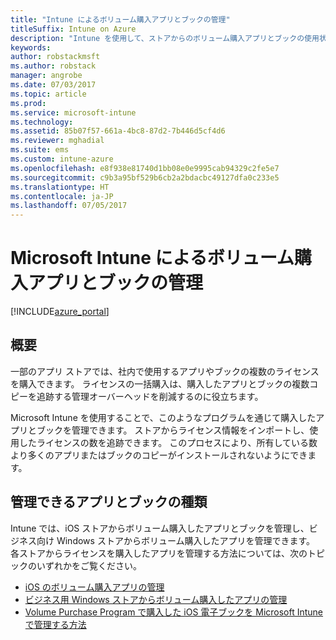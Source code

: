 ```yaml
---
title: "Intune によるボリューム購入アプリとブックの管理"
titleSuffix: Intune on Azure
description: "Intune を使用して、ストアからのボリューム購入アプリとブックの使用状況を管理および監視する方法について説明します。\""
keywords: 
author: robstackmsft
ms.author: robstack
manager: angrobe
ms.date: 07/03/2017
ms.topic: article
ms.prod: 
ms.service: microsoft-intune
ms.technology: 
ms.assetid: 85b07f57-661a-4bc8-87d2-7b446d5cf4d6
ms.reviewer: mghadial
ms.suite: ems
ms.custom: intune-azure
ms.openlocfilehash: e8f938e81740d1bb08e0e9995cab94329c2fe5e7
ms.sourcegitcommit: c9b3a95bf529b6cb2a2bdacbc49127dfa0c233e5
ms.translationtype: HT
ms.contentlocale: ja-JP
ms.lasthandoff: 07/05/2017
---
```

# <a name="manage-volume-purchased-apps-and-books-with-microsoft-intune"></a>Microsoft Intune によるボリューム購入アプリとブックの管理

[!INCLUDE[azure_portal](./includes/azure_portal.md)]

## <a name="introduction"></a>概要

一部のアプリ ストアでは、社内で使用するアプリやブックの複数のライセンスを購入できます。 ライセンスの一括購入は、購入したアプリとブックの複数コピーを追跡する管理オーバーヘッドを削減するのに役立ちます。

Microsoft Intune を使用することで、このようなプログラムを通じて購入したアプリとブックを管理できます。 ストアからライセンス情報をインポートし、使用したライセンスの数を追跡できます。 このプロセスにより、所有している数より多くのアプリまたはブックのコピーがインストールされないようにできます。

## <a name="which-types-of-apps-and-books-can-you-manage"></a>管理できるアプリとブックの種類

Intune では、iOS ストアからボリューム購入したアプリとブックを管理し、ビジネス向け Windows ストアからボリューム購入したアプリを管理できます。 各ストアからライセンスを購入したアプリを管理する方法については、次のトピックのいずれかをご覧ください。

- [iOS のボリューム購入アプリの管理](vpp-apps-ios.md)
- [ビジネス用 Windows ストアからボリューム購入したアプリの管理](windows-store-for-business.md)
- [Volume Purchase Program で購入した iOS 電子ブックを Microsoft Intune で管理する方法](vpp-ebooks-ios.md)

